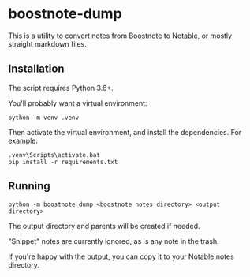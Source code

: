 boostnote-dump
==============

This is a utility to convert notes from [Boostnote](https://boostnote.io) to
[Notable](https://github.com/notable/notable), or mostly straight markdown
files. 

Installation
------------
The script requires Python 3.6+.

You'll probably want a virtual environment:

```
python -m venv .venv
```

Then activate the virtual environment, and install the dependencies. For
example: 

```
.venv\Scripts\activate.bat
pip install -r requirements.txt
```

Running
-------

```
python -m boostnote_dump <boostnote notes directory> <output directory>
```

The output directory and parents will be created if needed.

"Snippet" notes are currently ignored, as is any note in the trash.

If you're happy with the output, you can copy it to your Notable notes
directory. 
